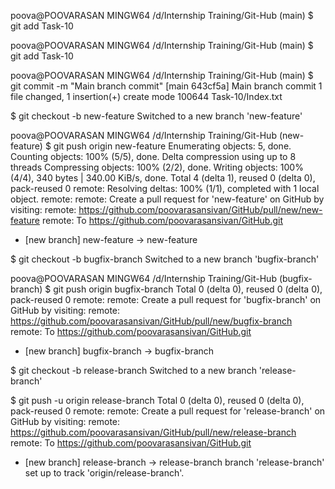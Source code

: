 
poova@POOVARASAN MINGW64 /d/Internship Training/Git-Hub (main)
$ git add Task-10

poova@POOVARASAN MINGW64 /d/Internship Training/Git-Hub (main)
$ git add Task-10

poova@POOVARASAN MINGW64 /d/Internship Training/Git-Hub (main)
$ git commit -m "Main branch commit"
[main 643cf5a] Main branch commit
 1 file changed, 1 insertion(+)
 create mode 100644 Task-10/Index.txt


$ git checkout -b new-feature
Switched to a new branch 'new-feature'

poova@POOVARASAN MINGW64 /d/Internship Training/Git-Hub (new-feature)
$ git push origin new-feature
Enumerating objects: 5, done.
Counting objects: 100% (5/5), done.
Delta compression using up to 8 threads
Compressing objects: 100% (2/2), done.
Writing objects: 100% (4/4), 340 bytes | 340.00 KiB/s, done.
Total 4 (delta 1), reused 0 (delta 0), pack-reused 0
remote: Resolving deltas: 100% (1/1), completed with 1 local object.
remote:
remote: Create a pull request for 'new-feature' on GitHub by visiting:
remote:      https://github.com/poovarasansivan/GitHub/pull/new/new-feature
remote:
To https://github.com/poovarasansivan/GitHub.git
 * [new branch]      new-feature -> new-feature

$ git checkout -b bugfix-branch
Switched to a new branch 'bugfix-branch'

poova@POOVARASAN MINGW64 /d/Internship Training/Git-Hub (bugfix-branch)
$ git push origin bugfix-branch
Total 0 (delta 0), reused 0 (delta 0), pack-reused 0
remote: 
remote: Create a pull request for 'bugfix-branch' on GitHub by visiting:
remote:      https://github.com/poovarasansivan/GitHub/pull/new/bugfix-branch
remote:
To https://github.com/poovarasansivan/GitHub.git
 * [new branch]      bugfix-branch -> bugfix-branch


$ git checkout -b release-branch
Switched to a new branch 'release-branch'

$ git push -u origin release-branch
Total 0 (delta 0), reused 0 (delta 0), pack-reused 0
remote: 
remote: Create a pull request for 'release-branch' on GitHub by visiting:
remote:      https://github.com/poovarasansivan/GitHub/pull/new/release-branch
remote:
To https://github.com/poovarasansivan/GitHub.git
 * [new branch]      release-branch -> release-branch
branch 'release-branch' set up to track 'origin/release-branch'.